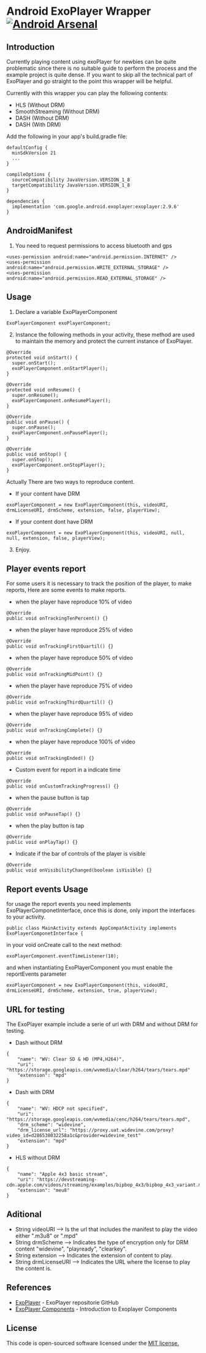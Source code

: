 # Android ExoPlayer Wrapper [![Android Arsenal]( https://img.shields.io/badge/Android%20Arsenal-ExoPlayer%20Wrapper-green.svg?style=flat )]( https://android-arsenal.com/details/1/8094 )

## Introduction

Currently playing content using exoPlayer for newbies can be quite problematic since there is no suitable guide to perform the process and the example project is quite dense. If you want to skip all the technical part of ExoPlayer and go straight to the point this wrapper will be helpful.

Currently with this wrapper you can play the following contents:

* HLS (Without DRM)
* SmoothStreaming (Without DRM)
* DASH (Without DRM)
* DASH (With DRM)

Add the following in your app's build.gradle file:

```
defaultConfig {
  minSdkVersion 21
  ...
}

compileOptions {
  sourceCompatibility JavaVersion.VERSION_1_8
  targetCompatibility JavaVersion.VERSION_1_8
}

dependencies {
  implementation 'com.google.android.exoplayer:exoplayer:2.9.6'
}
```
## AndroidManifest

1) You need to request permissions to access bluetooth and gps
```
<uses-permission android:name="android.permission.INTERNET" />
<uses-permission android:name="android.permission.WRITE_EXTERNAL_STORAGE" />
<uses-permission android:name="android.permission.READ_EXTERNAL_STORAGE" />
```

## Usage

1) Declare a variable ExoPlayerComponent

```
ExoPlayerComponent exoPlayerComponent;
```
2) Instance the following methods in your activity, these method are used to maintain the memory and protect the current instance of ExoPlayer.

```
@Override
protected void onStart() {
  super.onStart();
  exoPlayerComponent.onStartPlayer();
}

@Override
protected void onResume() {
  super.onResume();
  exoPlayerComponent.onResumePlayer();
}

@Override
public void onPause() {
  super.onPause();
  exoPlayerComponent.onPausePlayer();
}

@Override
public void onStop() {
  super.onStop();
  exoPlayerComponent.onStopPlayer();
}
```

Actually There are two ways to reproduce content.

* If your content have DRM 
```
exoPlayerComponent = new ExoPlayerComponent(this, videoURI, drmLicenseURI, drmScheme, extension, false, playerView);
```

* If your content dont have DRM
```
exoPlayerComponent = new ExoPlayerComponent(this, videoURI, null, null, extension, false, playerView);
```

3) Enjoy.

## Player events report

For some users it is necessary to track the position of the player, to make reports, Here are some events to make reports.
	
* when the player have reproduce 10% of video
```
@Override
public void onTrackingTenPercent() {}
```

* when the player have reproduce 25% of video
```
@Override
public void onTrackingFirstQuartil() {}
```

* when the player have reproduce 50% of video
```
@Override
public void onTrackingMidPoint() {}
```

* when the player have reproduce 75% of video
```
@Override
public void onTrackingThirdQuartil() {}
```

* when the player have reproduce 95% of video
```
@Override
public void onTrackingComplete() {}
```

* when the player have reproduce 100% of video
```
@Override
public void onTrackingEnded() {}
```

* Custom event for report in a indicate time
```
@Override
public void onCustomTrackingProgress() {}
```

* when the pause button is tap
```
@Override
public void onPauseTap() {}
```

* when the play button is tap
```
@Override
public void onPlayTap() {}
```

* Indicate if the bar of controls of the player is visible  
```
@Override
public void onVisibilityChanged(boolean isVisible) {}
```
## Report events Usage

for usage the report events you need implements ExoPlayerComponetInterface, once this is done, only import the interfaces to your activity. 

```
public class MainActivity extends AppCompatActivity implements ExoPlayerComponetInterface {
```

in your void onCreate call to the next method: 

```
exoPlayerComponent.eventTimeListener(10);
```

and when instantiating ExoPlayerComponent you must enable the reportEvents parameter
```
exoPlayerComponent = new ExoPlayerComponent(this, videoURI, drmLicenseURI, drmScheme, extension, true, playerView);
```

## URL for testing 

The ExoPlayer example include a serie of url with DRM and without DRM for testing.

* Dash without DRM 
```
{
    "name": "WV: Clear SD & HD (MP4,H264)",
    "uri": "https://storage.googleapis.com/wvmedia/clear/h264/tears/tears.mpd"
    "extension": "mpd"
}
```

* Dash with DRM 
```
{
    "name": "WV: HDCP not specified",
    "uri": "https://storage.googleapis.com/wvmedia/cenc/h264/tears/tears.mpd",
    "drm_scheme": "widevine",
    "drm_license_url": "https://proxy.uat.widevine.com/proxy?video_id=d286538032258a1c&provider=widevine_test"
    "extension": "mpd"
}
```

* HLS without DRM
```
{
    "name": "Apple 4x3 basic stream",
    "uri": "https://devstreaming-cdn.apple.com/videos/streaming/examples/bipbop_4x3/bipbop_4x3_variant.m3u8"
    "extension": "meu8"
}
```

## Aditional

 * String videoURI  --> Is the url that includes the manifest to play the video either ".m3u8" or ".mpd"
 * String drmScheme --> Indicates the type of encryption only for DRM content "widevine", "playready", "clearkey".
 * String extension --> Indicates the extension of content to play.
 * String drmLicenseURI --> Indicates the URL where the license to play the content is.


## References

* [ExoPlayer](https://github.com/google/ExoPlayer) - ExoPlayer repositorie GitHub
* [ExoPlayer Components](https://android.jlelse.eu/exoplayer-components-explained-9937e3a5d2f5) - Introduction to Exoplayer Components

## License

This code is open-sourced software licensed under the [MIT license.](https://opensource.org/licenses/MIT)
